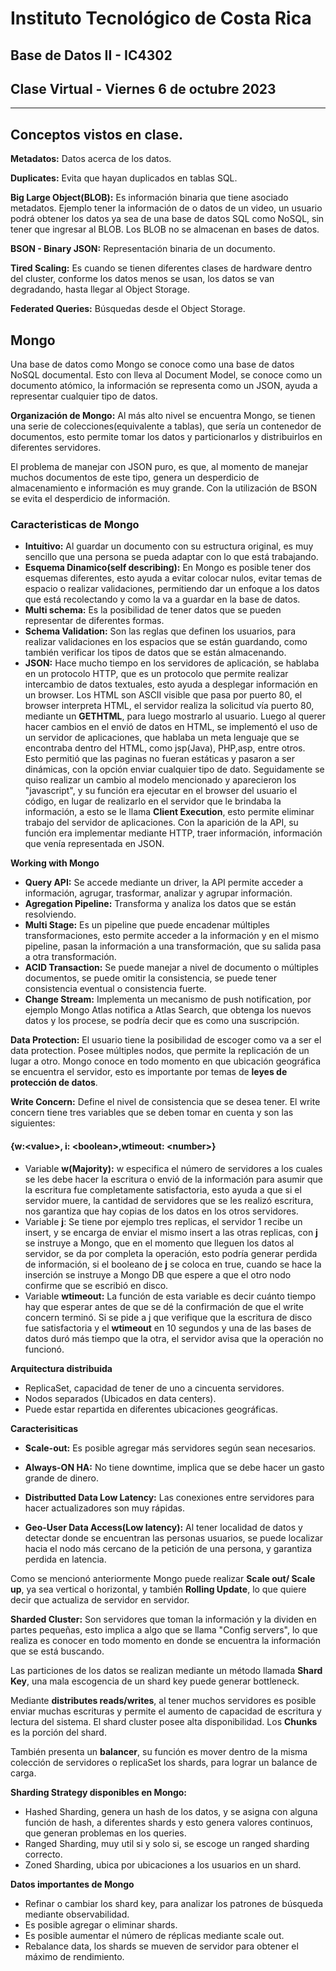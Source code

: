 # Instituto Tecnológico de Costa Rica
## Base de Datos II - IC4302
## Clase Virtual - Viernes 6 de octubre 2023

---

## Conceptos vistos en clase.

**Metadatos:** Datos acerca de los datos.

 **Duplicates:** Evita que hayan duplicados en tablas SQL.

 **Big Large Object(BLOB):** Es información binaria que tiene asociado metadatos. Ejemplo tener la información de o datos de un video, un usuario podrá obtener los datos ya sea de una base de datos SQL como NoSQL, sin tener que ingresar al BLOB. Los BLOB no se almacenan en bases de datos.

 **BSON - Binary JSON:** Representación binaria de un documento.

 **Tired Scaling:** Es cuando se tienen diferentes clases de hardware dentro del cluster, conforme los datos menos se usan, los datos se van degradando, hasta llegar al Object Storage.

 **Federated Queries:** Búsquedas desde el Object Storage. 

## Mongo

Una base de datos como Mongo se conoce como una base de datos NoSQL documental.
Esto con lleva al Document Model, se conoce como un documento atómico, la información se representa como un JSON, ayuda a representar cualquier tipo de datos. 

**Organización de Mongo:** Al más alto nivel se encuentra Mongo, se tienen una serie de colecciones(equivalente a tablas), que sería un contenedor de documentos, esto permite tomar los datos y particionarlos y distribuirlos en diferentes servidores.

El problema de manejar con JSON puro, es que, al momento de manejar muchos documentos de este tipo, genera un desperdicio de almacenamiento e información es muy grande. Con la utilización de BSON se evita el desperdicio de información.

### Caracteristicas de Mongo

* **Intuitivo:** Al guardar un documento con su estructura original, es muy sencillo que una persona se pueda adaptar con lo que está trabajando.
* **Esquema Dinamico(self describing):** En Mongo es posible tener dos esquemas diferentes, esto ayuda a evitar colocar nulos, evitar temas de espacio o realizar validaciones, permitiendo dar un enfoque a los datos que está recolectando y como la va a guardar en la base de datos.
* **Multi schema:** Es la posibilidad de tener datos que se pueden representar de diferentes formas.
* **Schema Validation:** Son las reglas que definen los usuarios, para realizar validaciones en los espacios que se están guardando, como también verificar los tipos de datos que se están almacenando.
* **JSON:**
Hace mucho tiempo en los servidores de aplicación, se hablaba en un protocolo HTTP, que es un protocolo que permite realizar intercambio de datos textuales, esto ayuda a desplegar información en un browser. Los HTML son ASCII visible que pasa por puerto 80, el browser interpreta HTML, el servidor realiza la solicitud vía puerto 80, mediante un **GETHTML**, para luego mostrarlo al usuario.
Luego al querer hacer cambios en el envió de datos en HTML, se implementó el uso de un servidor de aplicaciones, que hablaba un meta lenguaje que se encontraba dentro del HTML, como jsp(Java), PHP,asp, entre otros. Esto permitió que las paginas no fueran estáticas y pasaron a ser dinámicas, con la opción enviar cualquier tipo de dato.
Seguidamente se quiso realizar un cambio al modelo mencionado y aparecieron los "javascript", y su función era ejecutar en el browser del usuario el código, en lugar de realizarlo en el servidor que le brindaba la información, a esto se le llama **Client Execution**, esto permite eliminar trabajo del servidor de aplicaciones.
Con la aparición de la API, su función era implementar mediante HTTP, traer información, información que venía representada en JSON.

**Working with Mongo**

* **Query API:** Se accede mediante un driver, la API permite acceder a información, agrugar, trasformar, analizar y agrupar información.
* **Agregation Pipeline:** Transforma y analiza los datos que se están resolviendo.
* **Multi Stage:** Es un pipeline que puede encadenar múltiples transformaciones, esto permite acceder a la información y en el mismo pipeline, pasan la información a una transformación, que su salida pasa a otra transformación.
* **ACID Transaction:** Se puede manejar a nivel de documento o múltiples documentos, se puede omitir la consistencia, se puede tener consistencia eventual o consistencia fuerte.
* **Change Stream:** Implementa un mecanismo de push notification, por ejemplo Mongo Atlas notifica a Atlas Search, que obtenga los nuevos datos y los procese, se podría decir que es como una suscripción.

**Data Protection:** El usuario tiene la posibilidad de escoger como va a ser el data protection. Posee múltiples nodos, que permite la replicación de un lugar a otro. Mongo conoce en todo momento en que ubicación geográfica se encuentra el servidor, esto es importante por temas de **leyes de protección de datos**.

**Write Concern:**
Define el nivel de consistencia que se desea tener. El write concern tiene tres variables que se deben tomar en cuenta y son las siguientes:

#### {**w**:<**value**>, **i**: <**boolean**>,**wtimeout**: <**number**>}
* Variable **w(Majority):** w especifica el número de servidores a los cuales se les debe hacer la escritura o envió de la información para asumir que la escritura fue completamente satisfactoria, esto ayuda a que si el servidor muere, la cantidad de servidores que se les realizó escritura, nos garantiza que hay copias de los datos en los otros servidores.
* Variable **j**: Se tiene por ejemplo tres replicas, el servidor 1 recibe un insert, y se encarga de enviar el mismo insert a las otras replicas, con **j** se instruye a Mongo, que en el momento que lleguen los datos al servidor, se da por completa la operación, esto podría generar perdida de información, si el booleano de **j** se coloca en true, cuando se hace la inserción se instruye a Mongo DB que espere a que el otro nodo confirme que se escribió en disco.
* Variable **wtimeout:** La función de esta variable es decir cuánto tiempo hay que esperar antes de que se dé la confirmación de que el write concern terminó. Si se pide a j que verifique que la escritura de disco fue satisfactoria y el **wtimeout** en 10 segundos y una de las bases de datos duró más tiempo que la otra, el servidor avisa que la operación no funcionó.

**Arquitectura distribuida**
* ReplicaSet, capacidad de tener de uno a cincuenta servidores.
* Nodos separados (Ubicados en data centers).
* Puede estar repartida en diferentes ubicaciones geográficas.

**Caracterisiticas**

* **Scale-out:** Es posible agregar más servidores según sean necesarios.

* **Always-ON HA:** No tiene downtime, implica que se debe hacer un gasto grande de dinero.

* **Distributted Data Low Latency:** Las conexiones entre servidores para hacer actualizadores son muy rápidas.

* **Geo-User Data Access(Low latency):** Al tener localidad de datos y detectar donde se encuentran las personas usuarios, se puede localizar hacia el nodo más cercano de la petición de una persona, y garantiza perdida en latencia.

Como se mencionó anteriormente Mongo puede realizar **Scale out/ Scale up**, ya sea vertical o horizontal, y también **Rolling Update**, lo que quiere decir que actualiza de servidor en servidor.

**Sharded Cluster:**  Son servidores que toman la información y la dividen en partes pequeñas, esto implica a algo que se llama "Config servers", lo que realiza es  conocer en todo momento en donde se encuentra la información que se está buscando.

Las particiones de los datos se realizan mediante un método llamada **Shard Key**, una mala escogencia de un shard key puede generar bottleneck.

Mediante **distributes reads/writes**, al tener muchos servidores es posible enviar muchas escrituras y permite el aumento de capacidad de escritura y lectura del sistema. El shard cluster posee alta disponibilidad. Los **Chunks** es la porción del shard.

También presenta un **balancer**, su función es mover dentro de la misma colección de servidores o replicaSet los shards, para lograr un balance de carga.

**Sharding Strategy disponibles en Mongo:**

* Hashed Sharding, genera un hash de los datos, y se asigna con alguna función de hash,  a diferentes shards y esto genera valores continuos, que generan problemas en los queries.
* Ranged Sharding, muy util si y solo si, se escoge un ranged sharding correcto.
* Zoned Sharding, ubica por ubicaciones a los usuarios en un shard.

**Datos importantes de Mongo**
* Refinar o cambiar los shard key, para analizar los patrones de búsqueda mediante observabilidad.
* Es posible agregar o eliminar shards.
* Es posible aumentar el número de réplicas mediante scale out.
* Rebalance data, los shards se mueven de servidor para obtener el máximo de rendimiento.
